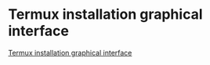 # Termux installation graphical interface
[Termux installation graphical interface](https://aiwithcloud.com/2022/09/16/termux_installation_graphical_interface/)
